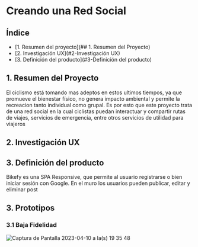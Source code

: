 # Creando una Red Social

## Índice

* [1. Resumen del proyecto](## 1. Resumen del Proyecto)
* [2. Investigación UX](#2-Investigación UX)
* [3. Definición del producto](#3-Definición del producto)

## 1. Resumen del Proyecto

El ciclismo está tomando mas adeptos en estos ultimos tiempos, ya que promueve el bienestar físico, no genera impacto ambiental y permite la recreacion tanto individual como grupal. Es por esto que este proyecto trata de una red social en la cual ciclistas puedan interactuar y compartir rutas de viajes, servicios de emergencia, entre otros servicios de utilidad para viajeros

## 2. Investigación UX

## 3. Definición del producto

Bikefy es una SPA Responsive, que permite al usuario registrarse o bien iniciar sesión con Google.
En el muro los usuarios pueden publicar, editar y eliminar post

## 3. Prototipos
 ### 3.1 Baja Fidelidad

![Captura de Pantalla 2023-04-10 a la(s) 19 35 48](https://github.com/macarenapazg/DEV004-social-network/assets/113479365/50a6dc74-d7ad-4ec1-9a2c-109e636a37cd)
